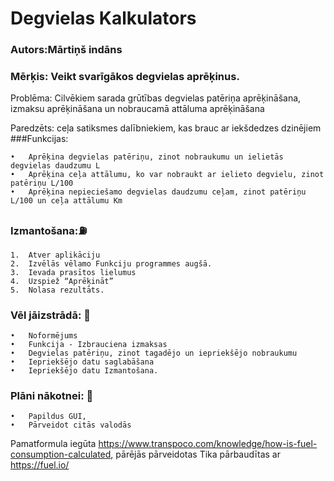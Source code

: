 # Degvielas Kalkulators

### Autors:Mārtiņš indāns
### Mērķis: Veikt svarīgākos degvielas aprēķinus.

Problēma: Cilvēkiem sarada grūtības degvielas patēriņa aprēķināšana, izmaksu aprēķināšana un nobraucamā attāluma aprēķināšana 

Paredzēts: ceļa satiksmes dalībniekiem, kas brauc ar iekšdedzes dzinējiem
###Funkcijas:
```
•	Aprēķina degvielas patēriņu, zinot nobraukumu un ielietās degvielas daudzumu L
•	Aprēķina ceļa attālumu, ko var nobraukt ar ielieto degvielu, zinot patēriņu L/100
•	Aprēķina nepieciešamo degvielas daudzumu ceļam, zinot patēriņu L/100 un ceļa attālumu Km
```
### Izmantošana:⛽
```
1.	Atver aplikāciju
2.	Izvēlās vēlamo Funkciju programmes augšā.
3.	Ievada prasītos lielumus
4.	Uzspiež “Aprēķināt”
5.	Nolasa rezultāts.
```
### Vēl jāizstrādā: :rocket:
```
•	Noformējums
•	Funkcija - Izbrauciena izmaksas
•	Degvielas patēriņu, zinot tagadējo un iepriekšējo nobraukumu
•	Iepriekšējo datu saglabāšana
•	Iepriekšējo datu Izmantošana.

```
### Plāni nākotnei: 🌌
```
•	Papildus GUI,
•	Pārveidot citās valodās
```
Pamatformula iegūta https://www.transpoco.com/knowledge/how-is-fuel-consumption-calculated, pārējās pārveidotas
Tika pārbaudītas ar https://fuel.io/  
